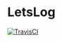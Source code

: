 # LetsLog

[![TravisCI](https://travis-ci.org/tFury/letslog.svg?branch=master)](https://travis-ci.org/tFury/letslog)
